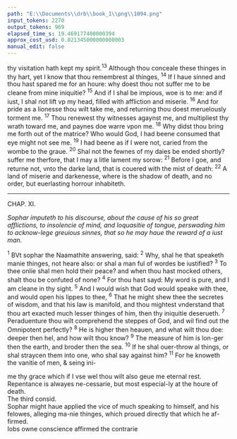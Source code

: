 ```yaml
---
path: "E:\\Documents\\drb\\book_1\\png\\1094.png"
input_tokens: 2270
output_tokens: 969
elapsed_time_s: 19.469177400000394
approx_cost_usd: 0.021345000000000003
manual_edit: false
---
```

thy visitation hath kept my spirit.<sup>13</sup> Although thou conceale these thinges in thy hart, yet I know that thou remembrest al thinges, <sup>14</sup> If I haue sinned and thou hast spared me for an houre: why doest thou not suffer me to be cleane from mine iniquitie? <sup>15</sup> And if I shal be impious, woe is to me: and if iust, I shal not lift vp my head, filled with affliction and miserie. <sup>16</sup> And for pride as a lionesse thou wilt take me, and returning thou doest meruelously torment me. <sup>17</sup> Thou renewest thy witnesses agaynst me, and multipliest thy wrath toward me, and paynes doe warre vpon me. <sup>18</sup> Why didst thou bring me forth out of the matrice? Who would God, I had beene consumed that eye might not see me. <sup>19</sup> I had beene as if I were not, caried from the wombe to the graue. <sup>20</sup> Shal not the fewnes of my daies be ended shortly? suffer me therfore, that I may a litle lament my sorow: <sup>21</sup> Before I goe, and returne not, vnto the darke land, that is couered with the mist of death: <sup>22</sup> A land of miserie and darkenesse, where is the shadow of death, and no order, but euerlasting horrour inhabiteth.

<hr>

CHAP. XI.

*Sophar imputeth to his discourse, about the cause of his so great afflictions, to insolencie of mind, and loquasitie of tongue, perswading him to acknow-lege greuious sinnes, that so he may haue the reward of a iust man.*

<sup>1</sup> BVt sophar the Naamathite answering, said: <sup>2</sup> Why, shal he that speaketh manie thinges, not heare also: or shal a man ful of wordes be iustified? <sup>3</sup> To thee onlie shal men hold their peace? and when thou hast mocked others, shalt thou be confuted of none? <sup>4</sup> For thou hast sayd: My word is pure, and I am cleane in thy sight. <sup>5</sup> And I would wish that God would speake with thee, and would open his lippes to thee, <sup>6</sup> That he might shew thee the secretes of wisdom, and that his law is manifold, and thou mightest vnderstand that thou art exacted much lesser thinges of him, then thy iniquitie deserueth. <sup>7</sup> Peraduenture thou wilt comprehend the steppes of God, and wil find out the Omnipotent perfectly? <sup>8</sup> He is higher then heauen, and what wilt thou doe: deeper then hel, and how wilt thou know? <sup>9</sup> The measure of him is lon-ger then the earth, and broder then the sea. <sup>10</sup> If he shal ouer-throw al things, or shal straycen them into one, who shal say against him? <sup>11</sup> For he knoweth the vanitie of men, & seing ini-

<aside>me thy grace which if I vse wel thou wilt also geue me eternal rest.</aside>

<aside>Repentance is alwayes ne-cessarie, but most especial-ly at the houre of death.</aside>

<aside>The third consid.</aside>

<aside>Sophar might haue applied the vice of much speaking to himself, and his felowes, alleging ma-nie thinges, which proued directly that which he af-firmed.</aside>

<aside>Iobs owne conscience affirmed the contrarie</aside>

[^1]: quitie